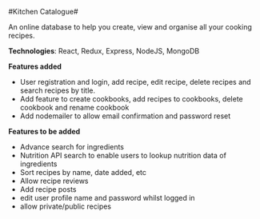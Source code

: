 #Kitchen Catalogue#

An online database to help you create, view and organise all your cooking recipes.

**Technologies**: React, Redux, Express, NodeJS, MongoDB


**Features added**

- User registration and login, add recipe, edit recipe, delete recipes and search recipes by title.
- Add feature to create cookbooks, add recipes to cookbooks, delete cookbook and rename cookbook
- Add nodemailer to allow email confirmation and password reset

**Features to be added**
- Advance search for ingredients
- Nutrition API search to enable users to lookup nutrition data of ingredients
- Sort recipes by name, date added, etc
- Allow recipe reviews
- Add recipe posts
- edit user profile name and password whilst logged in
- allow private/public recipes
